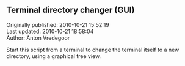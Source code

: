 ## Terminal directory changer (GUI)  
Originally published: 2010-10-21 15:52:19  
Last updated: 2010-10-21 18:58:04  
Author: Anton Vredegoor  
  
Start this script from a terminal to change the terminal itself to a new directory, using a graphical tree view.
